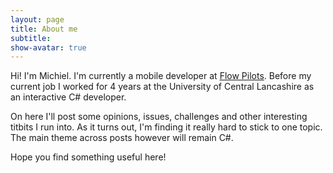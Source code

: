 ```yaml
---
layout: page
title: About me
subtitle: 
show-avatar: true
---
```


Hi! I'm Michiel. I'm currently a mobile developer at [Flow Pilots](http://www.flowpilots.com). Before my current job I worked for 4 years at the University of Central Lancashire as an interactive C# developer.

On here I'll post some opinions, issues, challenges and other interesting titbits I run into. As it turns out, I'm finding it really hard to stick to one topic. The main theme across posts however will remain C#.

Hope you find something useful here!